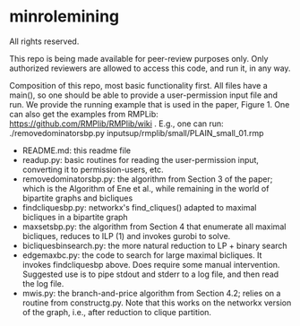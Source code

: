 # minrolemining

All rights reserved.

This repo is being made available for peer-review purposes only. Only authorized reviewers are allowed to access this
code, and run it, in any way.

Composition of this repo, most basic functionality first. All files have a main(), so one should be able to provide
a user-permission input file and run. We provide the running example that is used in the paper, Figure 1. One can also
get the examples from RMPLib: https://github.com/RMPlib/RMPlib/wiki . E.g., one can run: ./removedominatorsbp.py inputsup/rmplib/small/PLAIN_small_01.rmp

 - README.md: this readme file
 - readup.py: basic routines for reading the user-permission input, converting it to permission-users, etc.
 - removedominatorsbp.py: the algorithm from Section 3 of the paper; which is the Algorithm of Ene et al., while remaining in the world of bipartite graphs and bicliques
 - findcliquesbp.py: networkx's find_cliques() adapted to maximal bicliques in a bipartite graph
 - maxsetsbp.py: the algorithm from Section 4 that enumerate all maximal bicliques, reduces to ILP (1) and invokes gurobi to solve.
 - bicliquesbinsearch.py: the more natural reduction to LP + binary search
 - edgemaxbc.py: the code to search for large maximal bicliques. It invokes findcliquesbp above. Does require some manual intervention. Suggested use is to pipe stdout and stderr to a log file, and then read the log file.
 - mwis.py: the branch-and-price algorithm from Section 4.2; relies on a routine from constructg.py. Note that this works on the networkx version of the graph, i.e., after reduction to clique partition.

